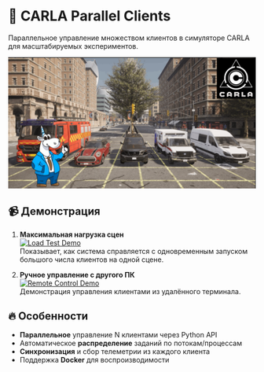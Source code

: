 # 🚗 CARLA Parallel Clients

Параллельное управление множеством клиентов в симуляторе CARLA для масштабируемых экспериментов.

![Architecture Diagram](carla.png)

## 📹 Демонстрация

1. **Максимальная нагрузка сцен**  
   [![Load Test Demo](https://img.youtube.com/vi/Rylt8FpgNLU/0.jpg)](https://youtu.be/Rylt8FpgNLU)  
   Показывает, как система справляется с одновременным запуском большого числа клиентов на одной сцене.

2. **Ручное управление с другого ПК**  
   [![Remote Control Demo](https://img.youtube.com/vi/00iHrkp1vAg/0.jpg)](https://youtu.be/00iHrkp1vAg)  
   Демонстрация управления клиентами из удалённого терминала.

## 🔥 Особенности

- **Параллельное** управление N клиентами через Python API
- Автоматическое **распределение** заданий по потокам/процессам
- **Синхронизация** и сбор телеметрии из каждого клиента
- Поддержка **Docker** для воспроизводимости
